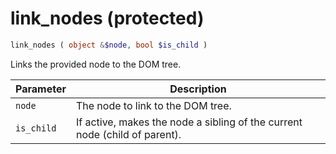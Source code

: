 # link_nodes (protected)

```php
link_nodes ( object &$node, bool $is_child )
```

Links the provided node to the DOM tree.

| Parameter     | Description
| ---------     | -----------
| `node`        | The node to link to the DOM tree.
| `is_child`    | If active, makes the node a sibling of the current node (child of parent).